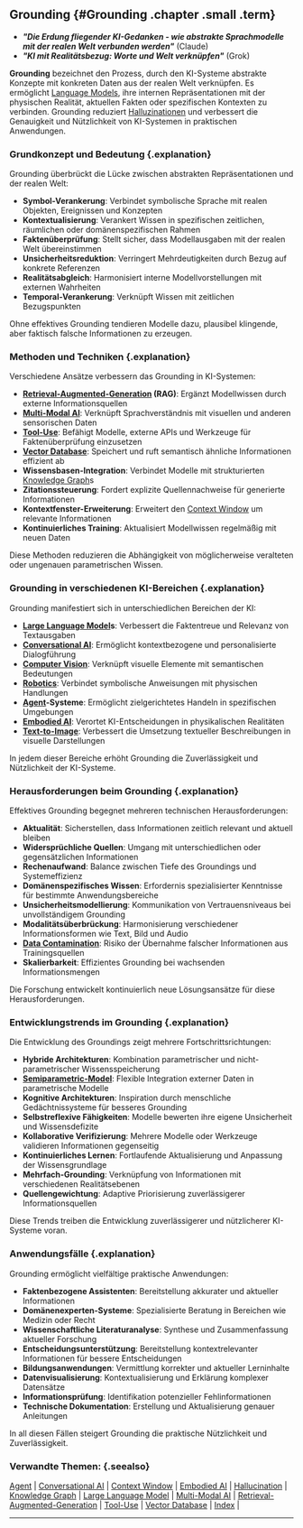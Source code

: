 ## Grounding {#Grounding .chapter .small .term}

- ***"Die Erdung fliegender KI-Gedanken - wie abstrakte Sprachmodelle mit der realen Welt verbunden werden"***  (Claude)
- ***"KI mit Realitätsbezug: Worte und Welt verknüpfen"*** (Grok)

**Grounding** bezeichnet den Prozess, durch den KI-Systeme abstrakte Konzepte mit konkreten Daten aus der realen Welt verknüpfen.
Es ermöglicht [Language Models](#Language-Model), ihre internen Repräsentationen mit der physischen Realität, aktuellen Fakten oder spezifischen Kontexten zu verbinden.
Grounding reduziert [Halluzinationen](#Hallucination) und verbessert die Genauigkeit und Nützlichkeit von KI-Systemen in praktischen Anwendungen.

### Grundkonzept und Bedeutung {.explanation}

Grounding überbrückt die Lücke zwischen abstrakten Repräsentationen und der realen Welt:

- **Symbol-Verankerung**: Verbindet symbolische Sprache mit realen Objekten, Ereignissen und Konzepten
- **Kontextualisierung**: Verankert Wissen in spezifischen zeitlichen, räumlichen oder domänenspezifischen Rahmen
- **Faktenüberprüfung**: Stellt sicher, dass Modellausgaben mit der realen Welt übereinstimmen
- **Unsicherheitsreduktion**: Verringert Mehrdeutigkeiten durch Bezug auf konkrete Referenzen
- **Realitätsabgleich**: Harmonisiert interne Modellvorstellungen mit externen Wahrheiten
- **Temporal-Verankerung**: Verknüpft Wissen mit zeitlichen Bezugspunkten

Ohne effektives Grounding tendieren Modelle dazu, plausibel klingende, aber faktisch falsche Informationen zu erzeugen.

### Methoden und Techniken {.explanation}

Verschiedene Ansätze verbessern das Grounding in KI-Systemen:

- **[Retrieval-Augmented-Generation](#Retrieval-Augmented-Generation) (RAG)**: Ergänzt Modellwissen durch externe Informationsquellen
- **[Multi-Modal AI](#Multi-Modal-AI)**: Verknüpft Sprachverständnis mit visuellen und anderen sensorischen Daten
- **[Tool-Use](#Tool-Use)**: Befähigt Modelle, externe APIs und Werkzeuge für Faktenüberprüfung einzusetzen
- **[Vector Database](#Vector-Database)**: Speichert und ruft semantisch ähnliche Informationen effizient ab
- **Wissensbasen-Integration**: Verbindet Modelle mit strukturierten [Knowledge Graph](#Knowledge-Graph)s
- **Zitationssteuerung**: Fordert explizite Quellennachweise für generierte Informationen
- **Kontextfenster-Erweiterung**: Erweitert den [Context Window](#Context-Window) um relevante Informationen
- **Kontinuierliches Training**: Aktualisiert Modellwissen regelmäßig mit neuen Daten

Diese Methoden reduzieren die Abhängigkeit von möglicherweise veralteten oder ungenauen parametrischen Wissen.

### Grounding in verschiedenen KI-Bereichen {.explanation}

Grounding manifestiert sich in unterschiedlichen Bereichen der KI:

- **[Large Language Model](#Large-Language-Model)s**: Verbessert die Faktentreue und Relevanz von Textausgaben
- **[Conversational AI](#Conversational-AI)**: Ermöglicht kontextbezogene und personalisierte Dialogführung
- **[Computer Vision](#Computer-Vision)**: Verknüpft visuelle Elemente mit semantischen Bedeutungen
- **[Robotics](#Robotics)**: Verbindet symbolische Anweisungen mit physischen Handlungen
- **[Agent](#Agent)-Systeme**: Ermöglicht zielgerichtetes Handeln in spezifischen Umgebungen
- **[Embodied AI](#Embodied-AI)**: Verortet KI-Entscheidungen in physikalischen Realitäten
- **[Text-to-Image](#Text-to-Image)**: Verbessert die Umsetzung textueller Beschreibungen in visuelle Darstellungen

In jedem dieser Bereiche erhöht Grounding die Zuverlässigkeit und Nützlichkeit der KI-Systeme.

### Herausforderungen beim Grounding {.explanation}

Effektives Grounding begegnet mehreren technischen Herausforderungen:

- **Aktualität**: Sicherstellen, dass Informationen zeitlich relevant und aktuell bleiben
- **Widersprüchliche Quellen**: Umgang mit unterschiedlichen oder gegensätzlichen Informationen
- **Rechenaufwand**: Balance zwischen Tiefe des Groundings und Systemeffizienz
- **Domänenspezifisches Wissen**: Erfordernis spezialisierter Kenntnisse für bestimmte Anwendungsbereiche
- **Unsicherheitsmodellierung**: Kommunikation von Vertrauensniveaus bei unvollständigem Grounding
- **Modalitätsüberbrückung**: Harmonisierung verschiedener Informationsformen wie Text, Bild und Audio
- **[Data Contamination](#Data-Contamination)**: Risiko der Übernahme falscher Informationen aus Trainingsquellen
- **Skalierbarkeit**: Effizientes Grounding bei wachsenden Informationsmengen

Die Forschung entwickelt kontinuierlich neue Lösungsansätze für diese Herausforderungen.

### Entwicklungstrends im Grounding {.explanation}

Die Entwicklung des Groundings zeigt mehrere Fortschrittsrichtungen:

- **Hybride Architekturen**: Kombination parametrischer und nicht-parametrischer Wissensspeicherung
- **[Semiparametric-Model](#Semiparametric-Model)**: Flexible Integration externer Daten in parametrische Modelle
- **Kognitive Architekturen**: Inspiration durch menschliche Gedächtnissysteme für besseres Grounding
- **Selbstreflexive Fähigkeiten**: Modelle bewerten ihre eigene Unsicherheit und Wissensdefizite
- **Kollaborative Verifizierung**: Mehrere Modelle oder Werkzeuge validieren Informationen gegenseitig
- **Kontinuierliches Lernen**: Fortlaufende Aktualisierung und Anpassung der Wissensgrundlage
- **Mehrfach-Grounding**: Verknüpfung von Informationen mit verschiedenen Realitätsebenen
- **Quellengewichtung**: Adaptive Priorisierung zuverlässigerer Informationsquellen

Diese Trends treiben die Entwicklung zuverlässigerer und nützlicherer KI-Systeme voran.

### Anwendungsfälle {.explanation}

Grounding ermöglicht vielfältige praktische Anwendungen:

- **Faktenbezogene Assistenten**: Bereitstellung akkurater und aktueller Informationen
- **Domänenexperten-Systeme**: Spezialisierte Beratung in Bereichen wie Medizin oder Recht
- **Wissenschaftliche Literaturanalyse**: Synthese und Zusammenfassung aktueller Forschung
- **Entscheidungsunterstützung**: Bereitstellung kontextrelevanter Informationen für bessere Entscheidungen
- **Bildungsanwendungen**: Vermittlung korrekter und aktueller Lerninhalte
- **Datenvisualisierung**: Kontextualisierung und Erklärung komplexer Datensätze
- **Informationsprüfung**: Identifikation potenzieller Fehlinformationen
- **Technische Dokumentation**: Erstellung und Aktualisierung genauer Anleitungen

In all diesen Fällen steigert Grounding die praktische Nützlichkeit und Zuverlässigkeit.

### Verwandte Themen: {.seealso}

[Agent](#Agent) |
[Conversational AI](#Conversational-AI) |
[Context Window](#Context-Window) |
[Embodied AI](#Embodied-AI) |
[Hallucination](#Hallucination) |
[Knowledge Graph](#Knowledge-Graph) |
[Large Language Model](#Large-Language-Model) |
[Multi-Modal AI](#Multi-Modal-AI) |
[Retrieval-Augmented-Generation](#Retrieval-Augmented-Generation) |
[Tool-Use](#Tool-Use) |
[Vector Database](#Vector-Database) |
[Index](#Index) |

----


